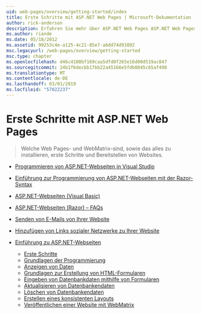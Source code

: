 ```yaml
---
uid: web-pages/overview/getting-started/index
title: Erste Schritte mit ASP.NET Web Pages | Microsoft-Dokumentation
author: rick-anderson
description: Erfahren Sie mehr über ASP.NET Web Pages ASP.NET Web Pages und die neue Razor-Syntax bieten eine schnelle, bedienungsfreundliche und einfache Möglichkeit zum Kombinieren von Servercode mit HTML-t...
ms.author: riande
ms.date: 05/18/2012
ms.assetid: 99253c4e-a125-4c21-85e7-a6dd74d93892
msc.legacyurl: /web-pages/overview/getting-started
msc.type: chapter
ms.openlocfilehash: d46c4100bf169caa5dfd0f265e16d00d519ac847
ms.sourcegitcommit: 24b1f6decbb17bb22a45166e5fdb0845c65af498
ms.translationtype: MT
ms.contentlocale: de-DE
ms.lasthandoff: 03/01/2019
ms.locfileid: "57022237"
---
```

<a name="getting-started-with-aspnet-web-pages"></a>Erste Schritte mit ASP.NET Web Pages
====================
> Welche Web Pages- und WebMatrix-sind, sowie das alles zu installieren, erste Schritte und Bereitstellen von Websites.


- [Programmieren von ASP.NET-Webseiten in Visual Studio](program-asp-net-web-pages-in-visual-studio.md)
- [Einführung zur Programmierung von ASP.NET-Webseiten mit der Razor-Syntax](introducing-razor-syntax-c.md)
- [ASP.NET-Webseiten (Visual Basic)](introducing-razor-syntax-vb.md)
- [ASP.NET-Webseiten (Razor) – FAQs](aspnet-web-pages-razor-faq.md)
- [Senden von E-Mails von Ihrer Website](11-adding-email-to-your-web-site.md)
- [Hinzufügen von Links sozialer Netzwerke zu Ihrer Website](13-adding-social-networking-to-your-web-site.md)
- [Einführung zu ASP.NET-Webseiten](introducing-aspnet-web-pages-2/index.md)

    - [Erste Schritte](introducing-aspnet-web-pages-2/getting-started.md)
    - [Grundlagen der Programmierung](introducing-aspnet-web-pages-2/intro-to-web-pages-programming.md)
    - [Anzeigen von Daten](introducing-aspnet-web-pages-2/displaying-data.md)
    - [Grundlagen zur Erstellung von HTML-Formularen](introducing-aspnet-web-pages-2/form-basics.md)
    - [Eingeben von Datenbankdaten mithilfe von Formularen](introducing-aspnet-web-pages-2/entering-data.md)
    - [Aktualisieren von Datenbankendaten](introducing-aspnet-web-pages-2/updating-data.md)
    - [Löschen von Datenbankendaten](introducing-aspnet-web-pages-2/deleting-data.md)
    - [Erstellen eines konsistenten Layouts](introducing-aspnet-web-pages-2/layouts.md)
    - [Veröffentlichen einer Website mit WebMatrix](introducing-aspnet-web-pages-2/publishing.md)
